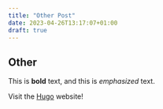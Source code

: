 ```yaml
---
title: "Other Post"
date: 2023-04-26T13:17:07+01:00
draft: true
---
```


## Other

This is **bold** text, and this is *emphasized* text.

Visit the [Hugo](https://gohugo.io) website!